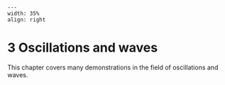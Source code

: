 
```{figure} /figures/busy.png
---
width: 35%
align: right
```
# 3 Oscillations and waves


This chapter covers many demonstrations in the field of oscillations and waves.
```{tableofcontents}
```